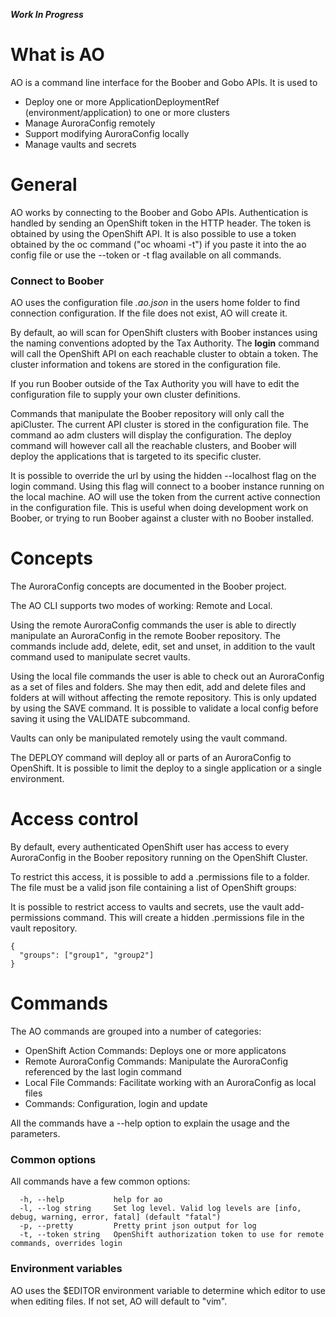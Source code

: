 **_Work In Progress_**

# What is AO

AO is a command line interface for the Boober and Gobo APIs. It is used to

- Deploy one or more ApplicationDeploymentRef (environment/application) to one or more clusters
- Manage AuroraConfig remotely
- Support modifying AuroraConfig locally
- Manage vaults and secrets

# General

AO works by connecting to the Boober and Gobo APIs. Authentication is handled by sending an OpenShift token in the HTTP header. The token is obtained by using the OpenShift API. It is also possible to use a token obtained by the oc command ("oc whoami -t") if you paste it into the ao config file or use the --token or -t flag available on all commands.

### Connect to Boober

AO uses the configuration file _.ao.json_ in the users home folder to find connection configuration. If the file does not exist, AO will create it.

By default, ao will scan for OpenShift clusters with Boober instances using the naming conventions adopted by the Tax Authority. The **login** command will call the OpenShift API on each reachable cluster to obtain a token. The cluster information and tokens are stored in the configuration file.

If you run Boober outside of the Tax Authority you will have to edit the configuration file to supply your own cluster definitions.

Commands that manipulate the Boober repository will only call the apiCluster. The current API cluster is stored in the configuration file. The command ao adm clusters will display the configuration. The deploy command will however call all the reachable clusters, and Boober will deploy the applications that is targeted to its specific cluster.

It is possible to override the url by using the hidden --localhost flag on the login command. Using this flag will connect to a boober instance running on the local machine. AO will use the token from the current active connection in the configuration file. This is useful when doing development work on Boober, or trying to run Boober against a cluster with no Boober installed.

# Concepts

The AuroraConfig concepts are documented in the Boober project.

The AO CLI supports two modes of working: Remote and Local.

Using the remote AuroraConfig commands the user is able to directly manipulate an AuroraConfig in the remote Boober repository. The commands include add, delete, edit, set and unset, in addition to the vault command used to manipulate secret vaults.

Using the local file commands the user is able to check out an AuroraConfig as a set of files and folders. She may then edit, add and delete files and folders at will without affecting the remote repository. This is only updated by using the SAVE command. It is possible to validate a local config before saving it using the VALIDATE subcommand.

Vaults can only be manipulated remotely using the vault command.

The DEPLOY command will deploy all or parts of an AuroraConfig to OpenShift. It is possible to limit the deploy to a single application or a single environment.

# Access control

By default, every authenticated OpenShift user has access to every AuroraConfig in the Boober repository running on the OpenShift Cluster.

To restrict this access, it is possible to add a .permissions file to a folder. The file must be a valid json file containing a list of OpenShift groups:

It is possible to restrict access to vaults and secrets, use the vault add-permissions command. This will create a hidden .permissions file in the vault repository.

```
{
  "groups": ["group1", "group2"]
}
```

# Commands

The AO commands are grouped into a number of categories:

- OpenShift Action Commands: Deploys one or more applicatons
- Remote AuroraConfig Commands: Manipulate the AuroraConfig referenced by the last login command
- Local File Commands: Facilitate working with an AuroraConfig as local files
- Commands: Configuration, login and update

All the commands have a --help option to explain the usage and the parameters.

### Common options

All commands have a few common options:

```
  -h, --help           help for ao
  -l, --log string     Set log level. Valid log levels are [info, debug, warning, error, fatal] (default "fatal")
  -p, --pretty         Pretty print json output for log
  -t, --token string   OpenShift authorization token to use for remote commands, overrides login
```

### Environment variables

AO uses the \$EDITOR environment variable to determine which editor to use when editing files. If not set, AO will default to "vim".
